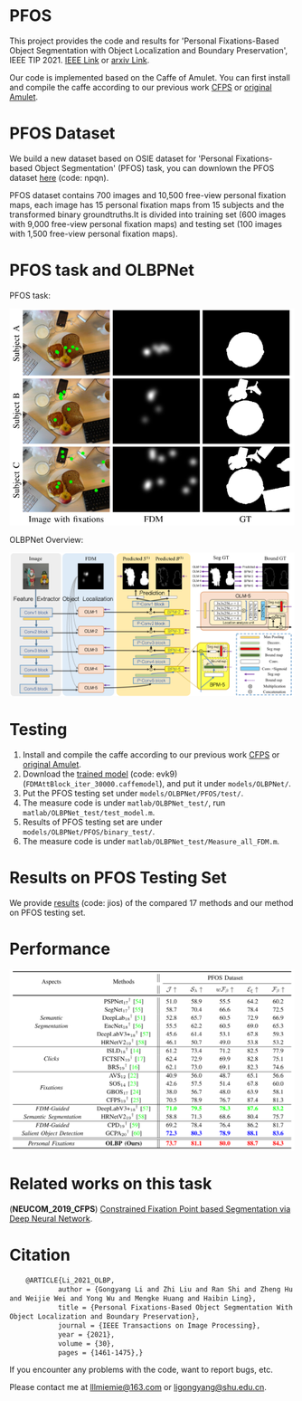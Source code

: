 # PFOS
   This project provides the code and results for 'Personal Fixations-Based Object Segmentation with Object Localization and Boundary Preservation', IEEE TIP 2021. [IEEE Link](https://ieeexplore.ieee.org/document/9298925) or [arxiv Link](https://arxiv.org/abs/2101.09014).
   
   Our code is implemented based on the Caffe of Amulet. You can first install and compile the caffe according to our previous work [CFPS](https://github.com/MathLee/CFPS) or [original Amulet](https://github.com/Pchank/caffe-sal). 


# PFOS Dataset
   We build a new dataset based on OSIE dataset for 'Personal Fixations-based Object Segmentation' (PFOS) task, you can downlown the PFOS dataset [here](https://pan.baidu.com/s/1Ah7MmxSzYwFj5h_nLkYdLA) (code: npqn).
   
   PFOS dataset contains 700 images and 10,500 free-view personal fixation maps, each image has 15 personal fixation maps from 15 subjects and the transformed binary groundtruths.It is divided into training set (600 images with 9,000 free-view personal fixation maps) and testing set (100 images with 1,500 free-view personal fixation maps).


# PFOS task and OLBPNet
   PFOS task:
   
   <div align=center>
   <img src="https://github.com/MathLee/OLBPNet4PFOS/blob/main/Images/PFOS_task.png">
   </div>

   OLBPNet Overview:

   ![Image](https://github.com/MathLee/OLBPNet4PFOS/blob/main/Images/Network_Overview.png)


# Testing
1. Install and compile the caffe according to our previous work [CFPS](https://github.com/MathLee/CFPS) or [original Amulet](https://github.com/Pchank/caffe-sal). 
2. Download the [trained model](https://pan.baidu.com/s/1XRcb1myPo4IryAPaiQ0QSg) (code: evk9) (`FDMAttBlock_iter_30000.caffemodel`), and put it under `models/OLBPNet/`.
3. Put the PFOS testing set under `models/OLBPNet/PFOS/test/`.
4. The measure code is under `matlab/OLBPNet_test/`, run `matlab/OLBPNet_test/test_model.m`.
5. Results of PFOS testing set are under `models/OLBPNet/PFOS/binary_test/`.
6. The measure code is under `matlab/OLBPNet_test/Measure_all_FDM.m`.


# Results on PFOS Testing Set
   We provide [results](https://pan.baidu.com/s/1cAyuMRWbcBdswegHdHdnEg) (code: jios) of the compared 17 methods and our method on PFOS testing set.


# Performance

   ![Image](https://github.com/MathLee/OLBPNet4PFOS/blob/main/Images/Performance.png)
   
   
# Related works on this task 
   (**NEUCOM_2019_CFPS**) [Constrained Fixation Point based Segmentation via Deep Neural Network](https://github.com/MathLee/CFPS).



# Citation
        @ARTICLE{Li_2021_OLBP,
                author = {Gongyang Li and Zhi Liu and Ran Shi and Zheng Hu and Weijie Wei and Yong Wu and Mengke Huang and Haibin Ling},
                title = {Personal Fixations-Based Object Segmentation With Object Localization and Boundary Preservation},
                journal = {IEEE Transactions on Image Processing},
                year = {2021},
                volume = {30},
                pages = {1461-1475},}


If you encounter any problems with the code, want to report bugs, etc.

Please contact me at lllmiemie@163.com or ligongyang@shu.edu.cn.
